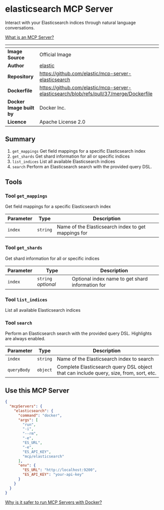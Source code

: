 # elasticsearch MCP Server

Interact with your Elasticsearch indices through natural language conversations.

[What is an MCP Server?](https://www.anthropic.com/news/model-context-protocol)

|<!-- -->|<!-- -->|
|-|-|
**Image Source**|Official Image
|**Author**|[elastic](https://github.com/elastic)
**Repository**|https://github.com/elastic/mcp-server-elasticsearch
**Dockerfile**|https://github.com/elastic/mcp-server-elasticsearch/blob/refs/pull/37/merge/Dockerfile
**Docker Image built by**|Docker Inc.
**Licence**|Apache License 2.0

## Summary
1. `get_mappings` Get field mappings for a specific Elasticsearch index
1. `get_shards` Get shard information for all or specific indices
1. `list_indices` List all available Elasticsearch indices
1. `search` Perform an Elasticsearch search with the provided query DSL.

## Tools

### Tool `get_mappings`
Get field mappings for a specific Elasticsearch index

Parameter|Type|Description
-|-|-
`index`|`string`|Name of the Elasticsearch index to get mappings for

### Tool `get_shards`
Get shard information for all or specific indices

Parameter|Type|Description
-|-|-
`index`|`string` *optional*|Optional index name to get shard information for

### Tool `list_indices`
List all available Elasticsearch indices

### Tool `search`
Perform an Elasticsearch search with the provided query DSL. Highlights are always enabled.

Parameter|Type|Description
-|-|-
`index`|`string`|Name of the Elasticsearch index to search
`queryBody`|`object`|Complete Elasticsearch query DSL object that can include query, size, from, sort, etc.

## Use this MCP Server

```json
{
  "mcpServers": {
    "elasticsearch": {
      "command": "docker",
      "args": [
        "run",
        "-i",
        "--rm",
        "-e",
        "ES_URL",
        "-e",
        "ES_API_KEY",
        "mcp/elasticsearch"
      ],
      "env": {
        "ES_URL": "http://localhost:9200",
        "ES_API_KEY": "your-api-key"
      }
    }
  }
}
```

[Why is it safer to run MCP Servers with Docker?](https://www.docker.com/blog/the-model-context-protocol-simplifying-building-ai-apps-with-anthropic-claude-desktop-and-docker/)
